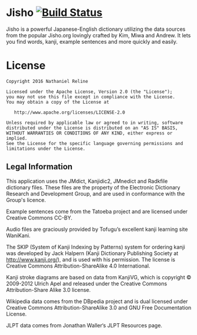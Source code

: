 # Jisho [![Build Status](https://travis-ci.org/Reline/Jisho.svg?branch=master)](https://travis-ci.org/Reline/Jisho)

Jisho is a powerful Japanese-English dictionary utilizing the data sources from the popular Jisho.org lovingly crafted by Kim, Miwa and Andrew. It lets you find words, kanji, example sentences and more quickly and easily.

License
=======

    Copyright 2016 Nathaniel Reline

    Licensed under the Apache License, Version 2.0 (the "License");
    you may not use this file except in compliance with the License.
    You may obtain a copy of the License at

       http://www.apache.org/licenses/LICENSE-2.0

    Unless required by applicable law or agreed to in writing, software
    distributed under the License is distributed on an "AS IS" BASIS,
    WITHOUT WARRANTIES OR CONDITIONS OF ANY KIND, either express or implied.
    See the License for the specific language governing permissions and
    limitations under the License.

## Legal Information

This application uses the JMdict, Kanjidic2, JMnedict and Radkfile dictionary files. These files are the property of the Electronic Dictionary Research and Development Group, and are used in conformance with the Group's licence.

Example sentences come from the Tatoeba project and are licensed under Creative Commons CC-BY.

Audio files are graciously provided by Tofugu’s excellent kanji learning site WaniKani.

The SKIP (System of Kanji Indexing by Patterns) system for ordering kanji was developed by Jack Halpern (Kanji Dictionary Publishing Society at http://www.kanji.org/), and is used with his permission. The license is Creative Commons Attribution-ShareAlike 4.0 International.

Kanji stroke diagrams are based on data from KanjiVG, which is copyright © 2009-2012 Ulrich Apel and released under the Creative Commons Attribution-Share Alike 3.0 license.

Wikipedia data comes from the DBpedia project and is dual licensed under Creative Commons Attribution-ShareAlike 3.0 and GNU Free Documentation License.

JLPT data comes from Jonathan Waller‘s JLPT Resources page.